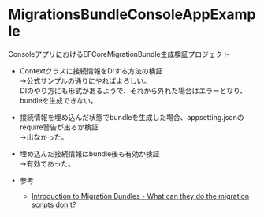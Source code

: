 # MigrationsBundleConsoleAppExample

ConsoleアプリにおけるEFCoreMigrationBundle生成検証プロジェクト  

- Contextクラスに接続情報をDIする方法の検証  
  →公式サンプルの通りにやればよろしい。  
   DIのやり方にも形式があるようで、それから外れた場合はエラーとなり、bundleを生成できない。  
- 接続情報を埋め込んだ状態でbundleを生成した場合、appsetting.jsonのrequire警告が出るか検証  
  →出なかった。  
- 埋め込んだ接続情報はbundle後も有効か検証  
  →有効であった。  

- 参考  
  - [Introduction to Migration Bundles - What can they do the migration scripts don't?](https://www.youtube.com/watch?v=mBxSONeKbPk)  
